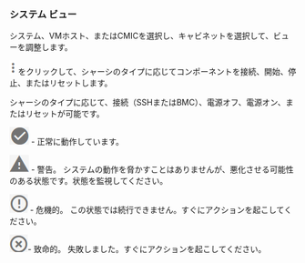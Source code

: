 ### システム ビュー

システム、VMホスト、またはCMICを選択し、キャビネットを選択して、ビューを調整します。

![](kebob.png) をクリックして、シャーシのタイプに応じてコンポーネントを接続、開始、停止、またはリセットします。

シャーシのタイプに応じて、接続（SSHまたはBMC）、電源オフ、電源オン、またはリセットが可能です。

![](ok.png) - 正常に動作しています。

![](warning.png) - 警告。 システムの動作を脅かすことはありませんが、悪化させる可能性のある状態です。状態を監視してください。

![](critical.png) - 危機的。 この状態では続行できません。すぐにアクションを起こしてください。

![](fatal.png)- 致命的。 失敗しました。すぐにアクションを起こしてください。
